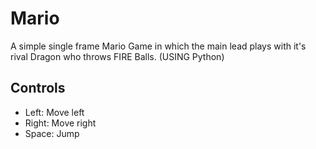 # Mario
A simple single frame Mario Game in which the main lead plays with it's rival Dragon who throws FIRE Balls. (USING Python)

## Controls

* Left: Move left  
* Right: Move right  
* Space: Jump  

